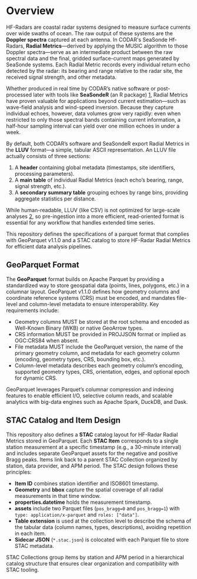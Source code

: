 # Overview

HF-Radars are coastal radar systems designed to measure surface currents over wide swaths of ocean. The raw output of these systems are the **Doppler spectra** captured at each antenna. In CODAR's SeaSonde Hf-Radars, **Radial Metrics**—derived by applying the MUSIC algorithm to those Doppler spectra—serve as an intermediate product between the raw spectral data and the final, gridded surface-current maps generated by SeaSonde systems. Each Radial Metric records every individual return echo detected by the radar: its bearing and range relative to the radar site, the received signal strength, and other metadata.

Whether produced in real time by CODAR’s native software or post-processed later with tools like **SeaSondeR** (an R package) [1](#ref1), Radial Metrics have proven valuable for applications beyond current estimation—such as wave-field analysis and wind-speed inversion. Because they capture individual echoes, however, data volumes grow very rapidly: even when restricted to only those spectral bands containing current information, a half-hour sampling interval can yield over one million echoes in under a week.

By default, both CODAR’s software and SeaSondeR export Radial Metrics in the **LLUV** format—a simple, tabular ASCII representation. An LLUV file actually consists of three sections:
1. A **header** containing global metadata (timestamps, site identifiers, processing parameters).  
2. A **main table** of individual Radial Metrics (each echo’s bearing, range, signal strength, etc.).  
3. A **secondary summary table** grouping echoes by range bins, providing aggregate statistics per distance.

While human-readable, LLUV (like CSV) is not optimized for large-scale analyses [2](#ref2), so pre-ingestion into a more efficient, read-oriented format is essential for any workflow that handles extended time series.

This repository defines the specifications of a parquet format that complies with GeoParquet v1.1.0 and a STAC catalog to store HF-Radar Radial Metrics for efficient data analysis pipelines.

## GeoParquet Format

The **GeoParquet** format builds on Apache Parquet by providing a standardized way to store geospatial data (points, lines, polygons, etc.) in a columnar layout. GeoParquet v1.1.0 defines how geometry columns and coordinate reference systems (CRS) must be encoded, and mandates file-level and column-level metadata to ensure interoperability. Key requirements include:

- Geometry columns MUST be stored at the root schema and encoded as Well-Known Binary (WKB) or native GeoArrow types.
- CRS information MUST be provided in PROJJSON format or implied as OGC:CRS84 when absent.
- File metadata MUST include the GeoParquet version, the name of the primary geometry column, and metadata for each geometry column (encoding, geometry types, CRS, bounding box, etc.).
- Column-level metadata describes each geometry column’s encoding, supported geometry types, CRS, orientation, edges, and optional epoch for dynamic CRS.

GeoParquet leverages Parquet’s columnar compression and indexing features to enable efficient I/O, selective column reads, and scalable analytics with big-data engines such as Apache Spark, DuckDB, and Dask.

## STAC Catalog and Item Design

This repository also defines a **STAC** catalog layout for HF-Radar Radial Metrics stored in GeoParquet. Each **STAC Item** corresponds to a single station measurement at a specific timestamp (e.g., a 30-minute interval) and includes separate GeoParquet assets for the negative and positive Bragg peaks. Items link back to a parent STAC Collection organized by station, data provider, and APM period. The STAC design follows these principles:

- **Item ID** combines station identifier and ISO8601 timestamp.
- **Geometry** and **bbox** capture the spatial coverage of all radial measurements in that time window.
- **properties.datetime** holds the measurement timestamp.
- **assets** include two Parquet files (`pos_bragg=0` and `pos_bragg=1`) with `type: application/x-parquet` and `roles: ["data"]`.
- **Table extension** is used at the collection level to describe the schema of the tabular data (column names, types, descriptions), avoiding repetition in each item.
- **Sidecar JSON** (`*.stac.json`) is colocated with each Parquet file to store STAC metadata.

STAC Collections group items by station and APM period in a hierarchical catalog structure that ensures clear organization and compatibility with STAC tooling.
